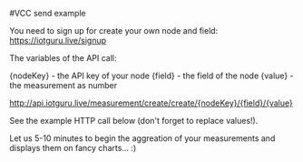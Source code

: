 #VCC send example


You need to sign up for create your own node and field: https://iotguru.live/signup

The variables of the API call:

{nodeKey} - the API key of your node
{field} - the field of the node
{value} - the measurement as number

http://api.iotguru.live/measurement/create/create/{nodeKey}/{field}/{value}

See the example HTTP call below (don't forget to replace values!).

Let us 5-10 minutes to begin the aggreation of your measurements and displays them on fancy charts... :)
